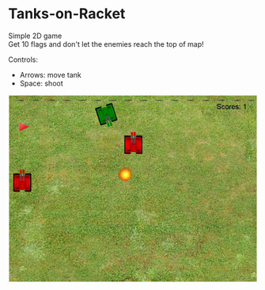 # Tanks-on-Racket
Simple 2D game  
Get 10 flags and don't let the enemies reach the top of map!

Controls:
- Arrows: move tank
- Space: shoot

![Screen of gameplay](https://github.com/IgorMihailov/Tanks-on-Racket/blob/main/screenshots/GameProcess.png)

